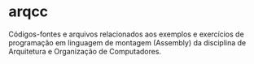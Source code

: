 # arqcc
Códigos-fontes e arquivos relacionados aos exemplos e exercícios de programação em linguagem de montagem (Assembly) da disciplina de Arquitetura e Organização de Computadores.
